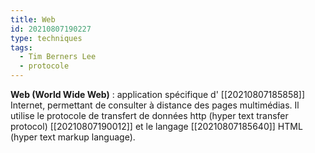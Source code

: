 ```yaml
---
title: Web
id: 20210807190227
type: techniques 
tags:
  - Tim Berners Lee
  - protocole
---
```

        

            

**Web (World Wide Web)** : application spécifique d' [[20210807185858]] Internet, permettant de consulter à distance des pages multimédias. Il utilise le protocole de transfert de données http (hyper text transfer protocol) [[20210807190012]] et le langage [[20210807185640]] HTML (hyper text markup language).


